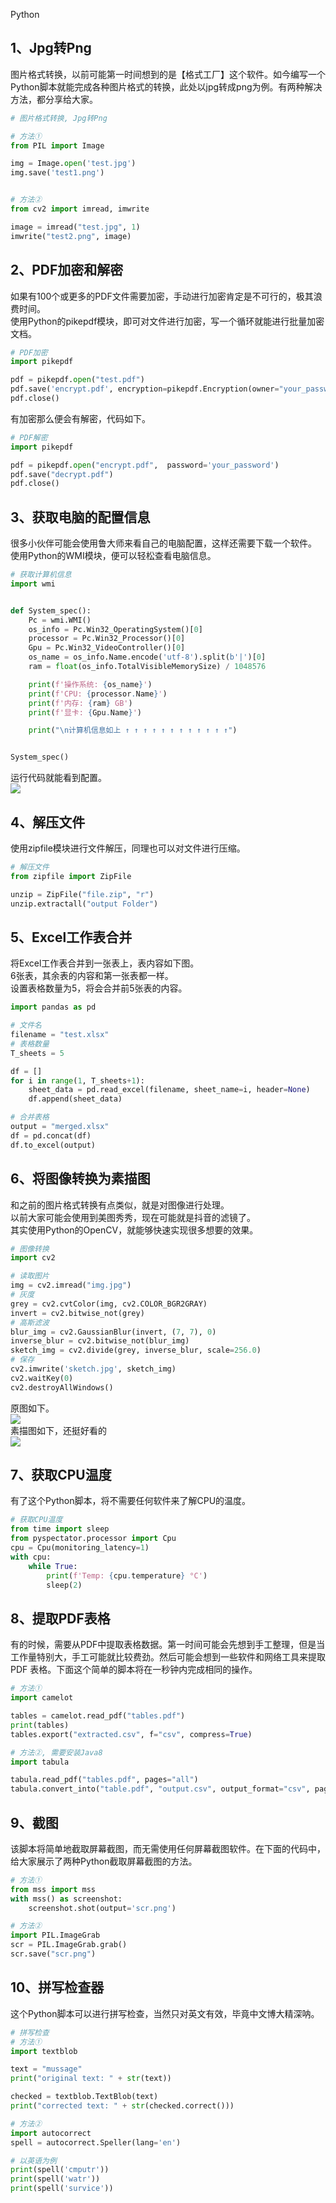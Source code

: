Python
<a name="pIkvV"></a>
## 1、Jpg转Png
图片格式转换，以前可能第一时间想到的是【格式工厂】这个软件。如今编写一个Python脚本就能完成各种图片格式的转换，此处以jpg转成png为例。有两种解决方法，都分享给大家。
```python
# 图片格式转换, Jpg转Png

# 方法①
from PIL import Image

img = Image.open('test.jpg')
img.save('test1.png')


# 方法②
from cv2 import imread, imwrite

image = imread("test.jpg", 1)
imwrite("test2.png", image)
```
<a name="ze3mo"></a>
## 2、PDF加密和解密
如果有100个或更多的PDF文件需要加密，手动进行加密肯定是不可行的，极其浪费时间。<br />使用Python的pikepdf模块，即可对文件进行加密，写一个循环就能进行批量加密文档。
```python
# PDF加密
import pikepdf

pdf = pikepdf.open("test.pdf")
pdf.save('encrypt.pdf', encryption=pikepdf.Encryption(owner="your_password", user="your_password", R=4))
pdf.close()
```
有加密那么便会有解密，代码如下。
```python
# PDF解密
import pikepdf

pdf = pikepdf.open("encrypt.pdf",  password='your_password')
pdf.save("decrypt.pdf")
pdf.close()
```
<a name="HWjNr"></a>
## 3、获取电脑的配置信息
很多小伙伴可能会使用鲁大师来看自己的电脑配置，这样还需要下载一个软件。<br />使用Python的WMI模块，便可以轻松查看电脑信息。
```python
# 获取计算机信息
import wmi


def System_spec():
    Pc = wmi.WMI()
    os_info = Pc.Win32_OperatingSystem()[0]
    processor = Pc.Win32_Processor()[0]
    Gpu = Pc.Win32_VideoController()[0]
    os_name = os_info.Name.encode('utf-8').split(b'|')[0]
    ram = float(os_info.TotalVisibleMemorySize) / 1048576

    print(f'操作系统: {os_name}')
    print(f'CPU: {processor.Name}')
    print(f'内存: {ram} GB')
    print(f'显卡: {Gpu.Name}')

    print("\n计算机信息如上 ↑ ↑ ↑ ↑ ↑ ↑ ↑ ↑ ↑ ↑ ↑ ↑")


System_spec()
```
运行代码就能看到配置。<br />![](./img/1650262131815-46ee0016-2857-4236-918f-8b6d7dafbb2e.jpeg)
<a name="Nadfr"></a>
## 4、解压文件
使用zipfile模块进行文件解压，同理也可以对文件进行压缩。
```python
# 解压文件
from zipfile import ZipFile

unzip = ZipFile("file.zip", "r")
unzip.extractall("output Folder")
```
<a name="OSSBJ"></a>
## 5、Excel工作表合并
将Excel工作表合并到一张表上，表内容如下图。<br />6张表，其余表的内容和第一张表都一样。<br />设置表格数量为5，将会合并前5张表的内容。
```python
import pandas as pd

# 文件名
filename = "test.xlsx"
# 表格数量
T_sheets = 5

df = []
for i in range(1, T_sheets+1):
    sheet_data = pd.read_excel(filename, sheet_name=i, header=None)
    df.append(sheet_data)

# 合并表格
output = "merged.xlsx"
df = pd.concat(df)
df.to_excel(output)
```
<a name="JNTUl"></a>
## 6、将图像转换为素描图
和之前的图片格式转换有点类似，就是对图像进行处理。<br />以前大家可能会使用到美图秀秀，现在可能就是抖音的滤镜了。<br />其实使用Python的OpenCV，就能够快速实现很多想要的效果。
```python
# 图像转换
import cv2

# 读取图片
img = cv2.imread("img.jpg")
# 灰度
grey = cv2.cvtColor(img, cv2.COLOR_BGR2GRAY)
invert = cv2.bitwise_not(grey)
# 高斯滤波
blur_img = cv2.GaussianBlur(invert, (7, 7), 0)
inverse_blur = cv2.bitwise_not(blur_img)
sketch_img = cv2.divide(grey, inverse_blur, scale=256.0)
# 保存
cv2.imwrite('sketch.jpg', sketch_img)
cv2.waitKey(0)
cv2.destroyAllWindows()
```
原图如下。<br />![](./img/1650262131808-3bfc1490-75da-41fa-bbb4-6bbdb9c3e07a.jpeg)<br />素描图如下，还挺好看的<br />![](./img/1650262131844-0e55cbd1-87e6-4201-a192-e3d06cd341c1.jpeg)
<a name="j3T8u"></a>
## 7、获取CPU温度
有了这个Python脚本，将不需要任何软件来了解CPU的温度。
```python
# 获取CPU温度
from time import sleep
from pyspectator.processor import Cpu
cpu = Cpu(monitoring_latency=1)
with cpu:
    while True:
        print(f'Temp: {cpu.temperature} °C')
        sleep(2)
```
<a name="qwfr5"></a>
## 8、提取PDF表格
有的时候，需要从PDF中提取表格数据。第一时间可能会先想到手工整理，但是当工作量特别大，手工可能就比较费劲。然后可能会想到一些软件和网络工具来提取 PDF 表格。下面这个简单的脚本将在一秒钟内完成相同的操作。
```python
# 方法①
import camelot

tables = camelot.read_pdf("tables.pdf")
print(tables)
tables.export("extracted.csv", f="csv", compress=True)

# 方法②, 需要安装Java8
import tabula

tabula.read_pdf("tables.pdf", pages="all")
tabula.convert_into("table.pdf", "output.csv", output_format="csv", pages="all")
```
<a name="ZDogf"></a>
## 9、截图
该脚本将简单地截取屏幕截图，而无需使用任何屏幕截图软件。在下面的代码中，给大家展示了两种Python截取屏幕截图的方法。
```python
# 方法①
from mss import mss
with mss() as screenshot:
    screenshot.shot(output='scr.png')

# 方法②
import PIL.ImageGrab
scr = PIL.ImageGrab.grab()
scr.save("scr.png")
```
<a name="M5K3a"></a>
## 10、拼写检查器
这个Python脚本可以进行拼写检查，当然只对英文有效，毕竟中文博大精深呐。
```python
# 拼写检查
# 方法①
import textblob

text = "mussage"
print("original text: " + str(text))

checked = textblob.TextBlob(text)
print("corrected text: " + str(checked.correct()))

# 方法②
import autocorrect
spell = autocorrect.Speller(lang='en')

# 以英语为例
print(spell('cmputr'))
print(spell('watr'))
print(spell('survice'))
```
